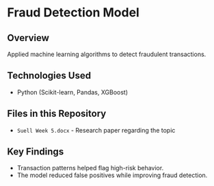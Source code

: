 # Fraud Detection Model
## Overview
Applied machine learning algorithms to detect fraudulent transactions.

## Technologies Used
- Python (Scikit-learn, Pandas, XGBoost)

## Files in this Repository
- `Suell Week 5.docx` - Research paper regarding the topic

## Key Findings
- Transaction patterns helped flag high-risk behavior.
- The model reduced false positives while improving fraud detection.
